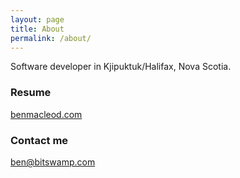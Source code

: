 ```yaml
---
layout: page
title: About
permalink: /about/
---
```


Software developer in Kjipuktuk/Halifax, Nova Scotia.

### Resume

[benmacleod.com](https://www.benmacleod.com)

### Contact me

[ben@bitswamp.com](mailto:ben@bitswamp.com)